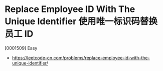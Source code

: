 # Replace Employee ID With The Unique Identifier 使用唯一标识码替换员工 ID

[0001509] Easy

- https://leetcode-cn.com/problems/replace-employee-id-with-the-unique-identifier/
